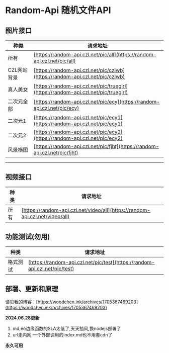 # Random-Api 随机文件API

## 图片接口

| 种类     | 请求地址   | 
| ---------- | ---------------- | 
| 所有     | [https://random-api.czl.net/pic/all](https://random-api.czl.net/pic/all) |
| CZL网站背景 | [https://random-api.czl.net/pic/czlwb](https://random-api.czl.net/pic/czlwb) |
| 真人美女 | [https://random-api.czl.net/pic/truegirl](https://random-api.czl.net/pic/truegirl) |
| 二次元全部 | [https://random-api.czl.net/pic/ecy](https://random-api.czl.net/pic/ecy) |
| 二次元1 | [https://random-api.czl.net/pic/ecy1](https://random-api.czl.net/pic/ecy1) |
| 二次元2 | [https://random-api.czl.net/pic/ecy2](https://random-api.czl.net/pic/ecy2) |
| 风景横图 | [https://random-api.czl.net/pic/fjht](https://random-api.czl.net/pic/fjht) |

--- 

## 视频接口
| 种类     | 请求地址   | 
| ---------- | ---------------- | 
| 所有 | [https://random-api.czl.net/video/all](https://random-api.czl.net/video/all) |

## 功能测试(勿用)

| 种类     | 请求地址   | 
| ---------- | ---------------- | 
| 格式测试     | [https://random-api.czl.net/pic/test](https://random-api.czl.net/pic/test) |


## 部署、更新和原理

请见我的博客：[https://woodchen.ink/archives/1705367469203](https://woodchen.ink/archives/1705367469203)

**2024.06.28更新**

1. md,eo边缘函数的SLA太低了,天天抽风,换nodejs部署了
2. url走内网,一个外部调用的index.md也不用套cdn了

**永久可用**
                
